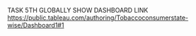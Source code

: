 TASK 5TH GLOBALLY SHOW DASHBOARD LINK
https://public.tableau.com/authoring/Tobaccoconsumerstate-wise/Dashboard1#1
